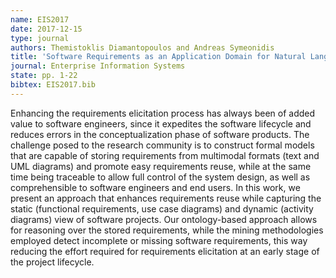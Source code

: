 ```yaml
---
name: EIS2017
date: 2017-12-15
type: journal
authors: Themistoklis Diamantopoulos and Andreas Symeonidis
title: 'Software Requirements as an Application Domain for Natural Language Processing'
journal: Enterprise Information Systems
state: pp. 1-22
bibtex: EIS2017.bib
---
```


Enhancing the requirements elicitation process has always been of added value to software engineers,
since it expedites the software lifecycle and reduces errors in the conceptualization phase of 
software products. The challenge posed to the research community is to construct formal models that 
are capable of storing requirements from multimodal formats (text and UML diagrams) and promote easy 
requirements reuse, while at the same time being traceable to allow full control of the system design, 
as well as comprehensible to software engineers and end users. In this work, we present an approach 
that enhances requirements reuse while capturing the static (functional requirements, use case diagrams) 
and dynamic (activity diagrams) view of software projects. Our ontology-based approach allows for 
reasoning over the stored requirements, while the mining methodologies employed detect incomplete 
or missing software requirements, this way reducing the effort required for requirements elicitation 
at an early stage of the project lifecycle.


